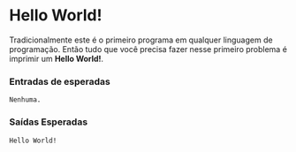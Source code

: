 # Hello World!

Tradicionalmente este é o primeiro programa em qualquer linguagem de programação. Então tudo que você precisa fazer nesse primeiro problema é imprimir um **Hello World!**.

### Entradas de esperadas

```
Nenhuma.
```
### Saídas Esperadas

```
Hello World!
```